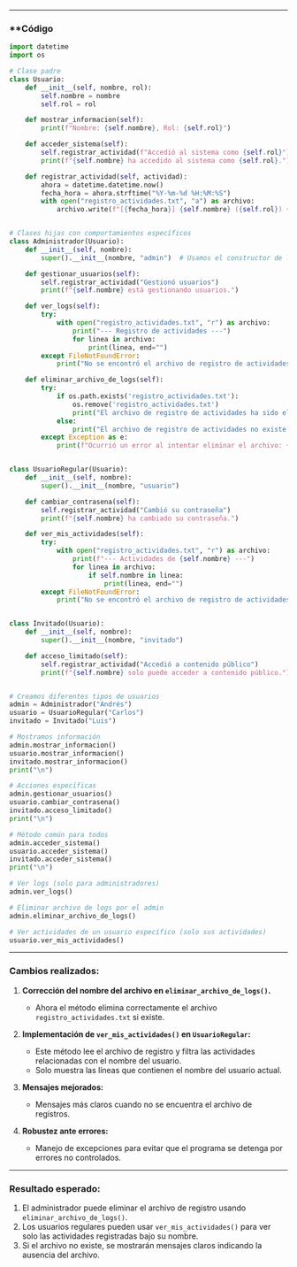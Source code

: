 ____

### **Código 

```python
import datetime
import os

# Clase padre
class Usuario:
    def __init__(self, nombre, rol):
        self.nombre = nombre
        self.rol = rol

    def mostrar_informacion(self):
        print(f"Nombre: {self.nombre}, Rol: {self.rol}")

    def acceder_sistema(self):
        self.registrar_actividad(f"Accedió al sistema como {self.rol}")
        print(f"{self.nombre} ha accedido al sistema como {self.rol}.")

    def registrar_actividad(self, actividad):
        ahora = datetime.datetime.now()
        fecha_hora = ahora.strftime("%Y-%m-%d %H:%M:%S")
        with open("registro_actividades.txt", "a") as archivo:
            archivo.write(f"[{fecha_hora}] {self.nombre} ({self.rol}) {actividad}.\n")


# Clases hijas con comportamientos específicos
class Administrador(Usuario):
    def __init__(self, nombre):
        super().__init__(nombre, "admin")  # Usamos el constructor de la clase padre

    def gestionar_usuarios(self):
        self.registrar_actividad("Gestionó usuarios")
        print(f"{self.nombre} está gestionando usuarios.")

    def ver_logs(self):
        try:
            with open("registro_actividades.txt", "r") as archivo:
                print("--- Registro de actividades ---")
                for linea in archivo:
                    print(linea, end="")
        except FileNotFoundError:
            print("No se encontró el archivo de registro de actividades.")

    def eliminar_archivo_de_logs(self):
        try:
            if os.path.exists('registro_actividades.txt'):
                os.remove('registro_actividades.txt')  
                print("El archivo de registro de actividades ha sido eliminado.")
            else:
                print("El archivo de registro de actividades no existe.")
        except Exception as e:
            print(f"Ocurrió un error al intentar eliminar el archivo: {e}")


class UsuarioRegular(Usuario):
    def __init__(self, nombre):
        super().__init__(nombre, "usuario")

    def cambiar_contrasena(self):
        self.registrar_actividad("Cambió su contraseña")
        print(f"{self.nombre} ha cambiado su contraseña.")

    def ver_mis_actividades(self):
        try:
            with open("registro_actividades.txt", "r") as archivo:
                print(f"--- Actividades de {self.nombre} ---")
                for linea in archivo:
                    if self.nombre in linea:
                        print(linea, end="")
        except FileNotFoundError:
            print("No se encontró el archivo de registro de actividades.")


class Invitado(Usuario):
    def __init__(self, nombre):
        super().__init__(nombre, "invitado")

    def acceso_limitado(self):
        self.registrar_actividad("Accedió a contenido público")
        print(f"{self.nombre} solo puede acceder a contenido público.")


# Creamos diferentes tipos de usuarios
admin = Administrador("Andrés")
usuario = UsuarioRegular("Carlos")
invitado = Invitado("Luis")

# Mostramos información
admin.mostrar_informacion()
usuario.mostrar_informacion()
invitado.mostrar_informacion()
print("\n")

# Acciones específicas
admin.gestionar_usuarios()
usuario.cambiar_contrasena()
invitado.acceso_limitado()
print("\n")

# Método común para todos
admin.acceder_sistema()
usuario.acceder_sistema()
invitado.acceder_sistema()
print("\n")

# Ver logs (solo para administradores)
admin.ver_logs()

# Eliminar archivo de logs por el admin
admin.eliminar_archivo_de_logs()

# Ver actividades de un usuario específico (solo sus actividades)
usuario.ver_mis_actividades()
```

---

### **Cambios realizados:**

1. **Corrección del nombre del archivo en `eliminar_archivo_de_logs()`.**
    
    - Ahora el método elimina correctamente el archivo `registro_actividades.txt` si existe.
2. **Implementación de `ver_mis_actividades()` en `UsuarioRegular`:**
    
    - Este método lee el archivo de registro y filtra las actividades relacionadas con el nombre del usuario.
    - Solo muestra las líneas que contienen el nombre del usuario actual.
3. **Mensajes mejorados:**
    
    - Mensajes más claros cuando no se encuentra el archivo de registros.
4. **Robustez ante errores:**
    
    - Manejo de excepciones para evitar que el programa se detenga por errores no controlados.

---

### **Resultado esperado:**

1. El administrador puede eliminar el archivo de registro usando `eliminar_archivo_de_logs()`.
2. Los usuarios regulares pueden usar `ver_mis_actividades()` para ver solo las actividades registradas bajo su nombre.
3. Si el archivo no existe, se mostrarán mensajes claros indicando la ausencia del archivo.